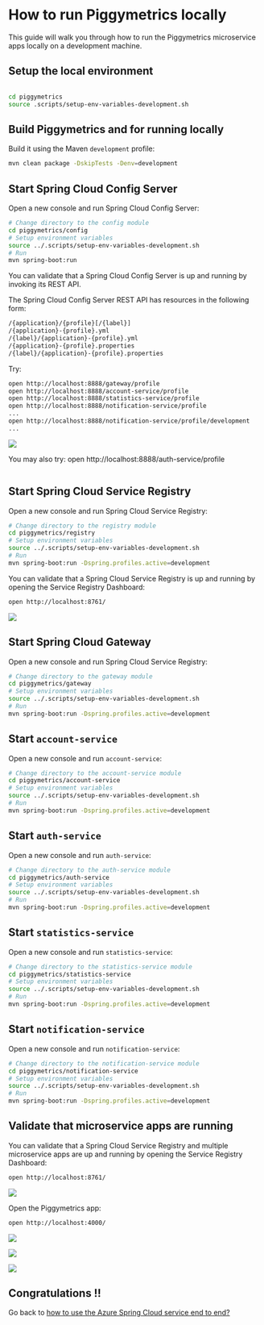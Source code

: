 # How to run Piggymetrics locally

This guide will walk you through how to run the Piggymetrics microservice apps
locally on a development machine.

## Setup the local environment

```bash

cd piggymetrics
source .scripts/setup-env-variables-development.sh

```

## Build Piggymetrics and for running locally

Build it using the Maven `development` profile:

```bash
mvn clean package -DskipTests -Denv=development
```

## Start Spring Cloud Config Server

Open a new console and run Spring Cloud Config Server:

```bash
# Change directory to the config module
cd piggymetrics/config
# Setup environment variables
source ../.scripts/setup-env-variables-development.sh
# Run
mvn spring-boot:run
```

You can validate that a Spring Cloud Config Server is up and running by
invoking its REST API.

The Spring Cloud Config Server REST API has resources in the following form:

```bash
/{application}/{profile}[/{label}]
/{application}-{profile}.yml
/{label}/{application}-{profile}.yml
/{application}-{profile}.properties
/{label}/{application}-{profile}.properties
```

Try:
```bash
open http://localhost:8888/gateway/profile
open http://localhost:8888/account-service/profile
open http://localhost:8888/statistics-service/profile
open http://localhost:8888/notification-service/profile
...
open http://localhost:8888/notification-service/profile/development
...

```

![](../media/spring-cloud-config-server-running-locally.jpg)

You may also try:
open http://localhost:8888/auth-service/profile

```bash

```

## Start Spring Cloud Service Registry

Open a new console and run Spring Cloud Service Registry:

```bash
# Change directory to the registry module
cd piggymetrics/registry
# Setup environment variables
source ../.scripts/setup-env-variables-development.sh
# Run
mvn spring-boot:run -Dspring.profiles.active=development
```

You can validate that a Spring Cloud Service Registry is up and running by 
opening the Service Registry Dashboard:

```bash
open http://localhost:8761/
```

![](../media/spring-cloud-registry-running-locally-01.jpg)

## Start Spring Cloud Gateway

Open a new console and run Spring Cloud Service Registry:

```bash
# Change directory to the gateway module
cd piggymetrics/gateway
# Setup environment variables
source ../.scripts/setup-env-variables-development.sh
# Run
mvn spring-boot:run -Dspring.profiles.active=development
```

## Start `account-service`

Open a new console and run `account-service`:

```bash
# Change directory to the account-service module
cd piggymetrics/account-service
# Setup environment variables
source ../.scripts/setup-env-variables-development.sh
# Run
mvn spring-boot:run -Dspring.profiles.active=development
```

## Start `auth-service`

Open a new console and run `auth-service`:

```bash
# Change directory to the auth-service module
cd piggymetrics/auth-service
# Setup environment variables
source ../.scripts/setup-env-variables-development.sh
# Run
mvn spring-boot:run -Dspring.profiles.active=development
```

## Start `statistics-service`

Open a new console and run `statistics-service`:

```bash
# Change directory to the statistics-service module
cd piggymetrics/statistics-service
# Setup environment variables
source ../.scripts/setup-env-variables-development.sh
# Run
mvn spring-boot:run -Dspring.profiles.active=development
```

## Start `notification-service`

Open a new console and run `notification-service`:

```bash
# Change directory to the notification-service module
cd piggymetrics/notification-service
# Setup environment variables
source ../.scripts/setup-env-variables-development.sh
# Run
mvn spring-boot:run -Dspring.profiles.active=development
```

## Validate that microservice apps are running

You can validate that a Spring Cloud Service Registry and multiple 
 microservice apps are up and running by 
opening the Service Registry Dashboard:

```bash
open http://localhost:8761/
```

![](../media/spring-cloud-registry-running-locally-02.jpg)

Open the Piggymetrics app:

```bash
open http://localhost:4000/
```

![](../media/piggy-metrics-running-locally-01.jpg)

![](../media/piggy-metrics-running-locally-02.jpg)

![](../media/piggy-metrics-running-locally-03.jpg)

## Congratulations !!

Go back to [how to use the Azure Spring Cloud service end to end?](https://github.com/azure-samples/azure-spring-cloud)
